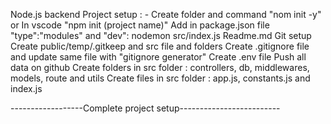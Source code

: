 Node.js backend Project setup : -
    Create folder and command "nom init -y" or In vscode "npm init (project name)"
    Add in package.json file "type":"modules" and "dev": nodemon src/index.js
    Readme.md
    Git setup
    Create public/temp/.gitkeep and src file and folders
    Create .gitignore file and update same file with "gitignore generator"
    Create .env file
Push all data on github
    Create folders in src folder : controllers, db, middlewares, models, route and utils
    Create files in src folder : app.js, constants.js and index.js

------------------Complete project setup-------------------------


